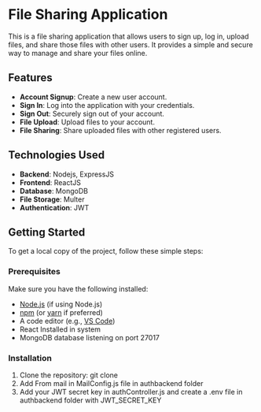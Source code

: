 # File Sharing Application

This is a file sharing application that allows users to sign up, log in, upload files, and share those files with other users. It provides a simple and secure way to manage and share your files online.

## Features

- **Account Signup**: Create a new user account.
- **Sign In**: Log into the application with your credentials.
- **Sign Out**: Securely sign out of your account.
- **File Upload**: Upload files to your account.
- **File Sharing**: Share uploaded files with other registered users.

## Technologies Used

- **Backend**: Nodejs, ExpressJS
- **Frontend**: ReactJS
- **Database**: MongoDB
- **File Storage**: Multer
- **Authentication**: JWT

## Getting Started

To get a local copy of the project, follow these simple steps:

### Prerequisites

Make sure you have the following installed:
- [Node.js](https://nodejs.org/) (if using Node.js)
- [npm](https://www.npmjs.com/) (or [yarn](https://yarnpkg.com/) if preferred)
- A code editor (e.g., [VS Code](https://code.visualstudio.com/))
- React Installed in system
- MongoDB database listening on port 27017

### Installation

1. Clone the repository:
   git clone 
2. Add From mail in MailConfig.js file in authbackend folder
3. Add your JWT secret key in authController.js and create a .env file in authbackend folder with JWT_SECRET_KEY 
